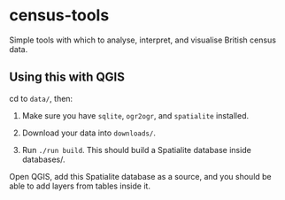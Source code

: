 # census-tools

Simple tools with which to analyse, interpret, and visualise British census
data.

## Using this with QGIS

cd to `data/`, then:

1. Make sure you have `sqlite`, `ogr2ogr`, and `spatialite` installed.

2. Download your data into `downloads/`.

3. Run `./run build`. This should build a Spatialite database inside databases/.

Open QGIS, add this Spatialite database as a source, and you should be able to
add layers from tables inside it.
